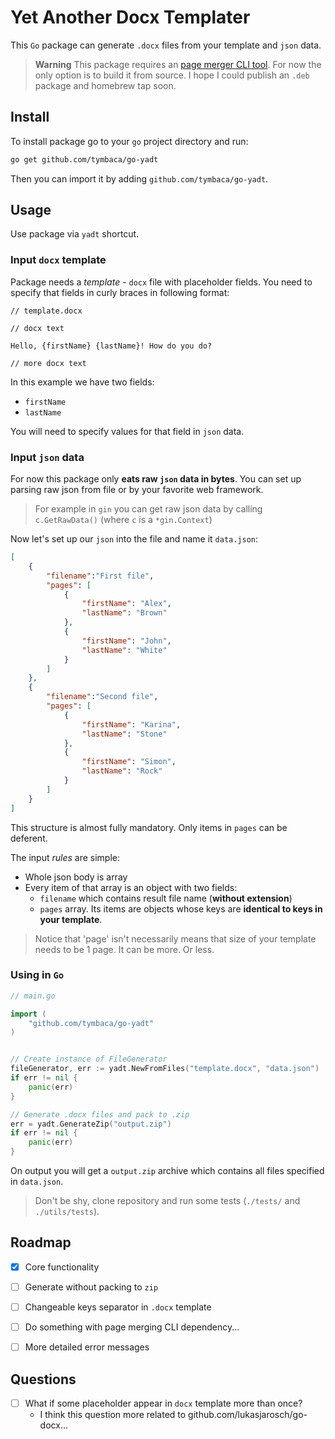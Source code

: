 # Yet Another Docx Templater

This `Go` package can generate `.docx` files from your template and `json` data.

> **Warning**
> This package requires an [page merger CLI tool](https://github.com/tymbaca/pagemerger).
> For now the only option is to build it from source. I hope I could publish an `.deb` package and homebrew tap soon.

## Install

To install package go to your `go` project directory and run:

```sh
go get github.com/tymbaca/go-yadt
```

Then you can import it by adding `github.com/tymbaca/go-yadt`.

## Usage
Use package via `yadt` shortcut.

### Input `docx` template
Package needs a *template* - `docx` file with placeholder fields. You need to specify that fields in curly braces in following format:
```
// template.docx

// docx text

Hello, {firstName} {lastName}! How do you do?

// more docx text
```

In this example we have two fields:
- `firstName`
- `lastName`

You will need to specify values for that field in `json` data.

### Input `json` data
For now this package only **eats raw `json` data in bytes**. You can set up parsing raw json from file or by your favorite web framework.

> For example in `gin` you can get raw json data by calling `c.GetRawData()` (where `c` is a `*gin.Context`)

Now let's set up our `json` into the file and name it `data.json`:

```json
[
    {
        "filename":"First file",
        "pages": [
            {
                "firstName": "Alex",
                "lastName": "Brown"
            },
            {
                "firstName": "John",
                "lastName": "White"
            }
        ]
    },
    {
        "filename":"Second file",
        "pages": [
            {
                "firstName": "Karina",
                "lastName": "Stone"
            },
            {
                "firstName": "Simon",
                "lastName": "Rock"
            }
        ]
    }
]
```

This structure is almost fully mandatory. Only items in `pages` can be deferent.

The input *rules* are simple:

- Whole json body is array
- Every item of that array is an object with two fields:
  - `filename` which contains result file name (**without extension**)
  - `pages` array. Its items are objects whose keys are **identical to keys in your template**.

> Notice that 'page' isn't necessarily means that size of your template needs to be 1 page. It can be more. Or less.

### Using in `Go`

```go
// main.go

import (
    "github.com/tymbaca/go-yadt"
)


// Create instance of FileGenerator
fileGenerator, err := yadt.NewFromFiles("template.docx", "data.json")
if err != nil {
    panic(err)
}

// Generate .docx files and pack to .zip
err = yadt.GenerateZip("output.zip")
if err != nil {
    panic(err)
}
```

On output you will get a `output.zip` archive which contains all files specified in `data.json`.

> Don't be shy, clone repository and run some tests (`./tests/` and `./utils/tests`).

## Roadmap
- [x] Core functionality
- [ ] Generate without packing to `zip`
- [ ] Changeable keys separator in `.docx` template
- [ ] Do something with page merging CLI dependency...
- [ ] More detailed error messages


## Questions
- [ ] What if some placeholder appear in `docx` template more than once? 
  - I think this question more related to github.com/lukasjarosch/go-docx... 

